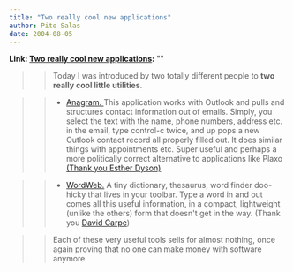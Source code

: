 ```yaml
---
title: "Two really cool new applications"
author: Pito Salas
date: 2004-08-05
---
```


**Link: [Two really cool new applications](None):** ""


>>

>> Today I was introduced by two totally different people to **two really cool
little utilities**.

>>

>>   * [Anagram. ](<http://getanagram.com/>)This application works with
Outlook and pulls and structures contact information out of emails. Simply,
you select the text with the name, phone numbers, address etc. in the email,
type control-c twice, and up pops a new Outlook contact record all properly
filled out. It does similar things with appointments etc. Super useful and
perhaps a more politically correct alternative to applications like Plaxo
[(Thank you Esther Dyson) ](<http://www.edventure.com>)

>>

>>   * [WordWeb.](<http://www.wordweb.co.uk/>) A tiny dictionary, thesaurus,
word finder doo-hicky that lives in your toolbar. Type a word in and out comes
all this useful information, in a compact, lightweight (unlike the others)
form that doesn't get in the way. (Thank you [David
Carpe](<http://www.clew.us/>))

>>

>>

>> Each of these very useful tools sells for almost nothing, once again
proving that no one can make money with software anymore.


